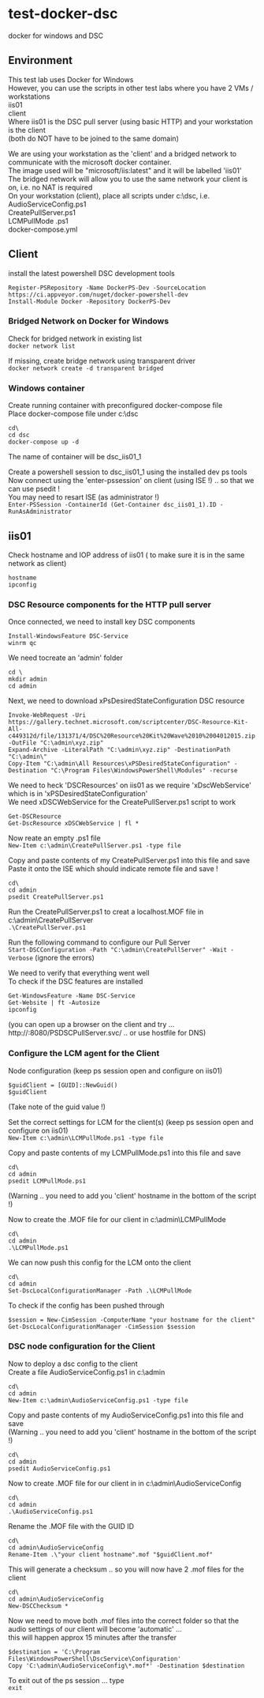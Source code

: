 # test-docker-dsc
docker for windows and DSC

## Environment

This test lab uses Docker for Windows   
However, you can use the scripts in other test labs where you have 2 VMs / workstations    
iis01  
client  
Where iis01 is the DSC pull server (using basic HTTP) and your workstation is the client   
(both do NOT have to be joined to the same domain)    

We are using your workstation as the 'client' and a bridged network to communicate with the microsoft docker container.  
The image used will be "microsoft/iis:latest" and it will be labelled 'iis01'    
The bridged network will allow you to use the same network your client is on, i.e. no NAT is required   
On your workstation (client), place all scripts under c:\dsc, i.e.  
AudioServiceConfig.ps1  
CreatePullServer.ps1  
LCMPullMode .ps1  
docker-compose.yml  

## Client

install the latest powershell DSC development tools  
```
Register-PSRepository -Name DockerPS-Dev -SourceLocation https://ci.appveyor.com/nuget/docker-powershell-dev
Install-Module Docker -Repository DockerPS-Dev
```

### Bridged Network on Docker for Windows

Check for bridged network in existing list  
`docker network list`

If missing, create bridge network using transparent driver   
`docker network create -d transparent bridged`

### Windows container

Create running container with preconfigured docker-compose file  
Place docker-compose file under c:\dsc  
```
cd\
cd dsc
docker-compose up -d
```
The name of container will be dsc_iis01_1    

Create a powershell session to dsc_iis01_1 using the installed dev ps tools  
Now connect using the 'enter-pssession' on client (using ISE !) .. so that we can use psedit !  
You may need to resart ISE (as administrator !)  
`Enter-PSSession -ContainerId (Get-Container dsc_iis01_1).ID -RunAsAdministrator`

## iis01

Check hostname and IOP address of iis01 ( to make sure it is in the same network as client)    
```
hostname
ipconfig
```

### DSC Resource components for the HTTP pull server

Once connected, we need to install key DSC components  
```
Install-WindowsFeature DSC-Service
winrm qc
```

We need tocreate an 'admin' folder    
```
cd \
mkdir admin
cd admin
```

Next, we need to download xPsDesiredStateConfiguration DSC resource  
```
Invoke-WebRequest -Uri https://gallery.technet.microsoft.com/scriptcenter/DSC-Resource-Kit-All-c449312d/file/131371/4/DSC%20Resource%20Kit%20Wave%2010%2004012015.zip -OutFile "C:\admin\xyz.zip"
Expand-Archive -LiteralPath "C:\admin\xyz.zip" -DestinationPath "C:\admin\"
Copy-Item "C:\admin\All Resources\xPSDesiredStateConfiguration" -Destination "C:\Program Files\WindowsPowerShell\Modules" -recurse
```

We need to heck 'DSCResources' on iis01 as we require 'xDscWebService' which is in 'xPSDesiredStateConfiguration'  
We need xDSCWebService for the CreatePullServer.ps1 script to work  
```
Get-DSCResource
Get-DscResource xDSCWebService | fl *
```

Now reate an empty .ps1 file  
`New-Item c:\admin\CreatePullServer.ps1 -type file`

Copy and paste contents of my CreatePullServer.ps1 into this file and save 
Paste it onto the ISE which should indicate remote file and save !   
```
cd\
cd admin
psedit CreatePullServer.ps1
```

Run the CreatePullServer.ps1 to creat a localhost.MOF file in c:\admin\CreatePullServer  
`.\CreatePullServer.ps1`

Run the following command to configure our Pull Server  
`Start-DSCConfiguration -Path "C:\admin\CreatePullServer" -Wait -Verbose`
(ignore the errors)  

We need to verify that everything went well  
To check if the DSC features are installed    
```
Get-WindowsFeature -Name DSC-Service
Get-Website | ft -Autosize
ipconfig
```
(you can open up a browser on the client and try ... http://<IP address of iis01>:8080/PSDSCPullServer.svc/ .. or use hostfile for DNS)  

### Configure the LCM agent for the Client

Node configuration (keep ps session open and configure on iis01)  
```
$guidClient = [GUID]::NewGuid()
$guidClient
```
(Take note of the guid value !)  

Set the correct settings for LCM for the client(s) (keep ps session open and configure on iis01)  
`New-Item c:\admin\LCMPullMode.ps1 -type file`

Copy and paste contents of my LCMPullMode.ps1 into this file and save  
```
cd\
cd admin
psedit LCMPullMode.ps1
```
(Warning .. you need to add you 'client' hostname in the bottom of the script !)  

Now to create the .MOF file for our client in c:\admin\LCMPullMode  
```
cd\
cd admin
.\LCMPullMode.ps1
```

We can now push this config for the LCM onto the client  
```
cd\
cd admin
Set-DscLocalConfigurationManager -Path .\LCMPullMode
```

To check if the config has been pushed through  
```
$session = New-CimSession -ComputerName "your hostname for the client"
Get-DscLocalConfigurationManager -CimSession $session
```

### DSC node configuration for the Client

Now to deploy a dsc config to the client  
Create a file AudioServiceConfig.ps1 in c:\admin  
```
cd\
cd admin
New-Item c:\admin\AudioServiceConfig.ps1 -type file
```

Copy and paste contents of my AudioServiceConfig.ps1 into this file and save  
(Warning .. you need to add you 'client' hostname in the bottom of the script !)  
```
cd\
cd admin
psedit AudioServiceConfig.ps1
```

Now to create .MOF file for our client in in c:\admin\AudioServiceConfig  
```
cd\
cd admin
.\AudioServiceConfig.ps1
```

Rename the .MOF file with the GUID ID  
```
cd\
cd admin\AudioServiceConfig
Rename-Item .\"your client hostname".mof "$guidClient.mof"
```

This will generate a checksum .. so you will now have 2 .mof files for the client  
``` 
cd\
cd admin\AudioServiceConfig
New-DSCChecksum *
```

Now we need to move both .mof files into the correct folder so that the   
audio settings of our client will become 'automatic' ...   
this will happen approx 15 minutes after the transfer  
```
$destination = 'C:\Program Files\WindowsPowerShell\DscService\Configuration'
Copy 'C:\admin\AudioServiceConfig\*.mof*' -Destination $destination
```

To exit out of the ps session ... type  
`exit` 
















